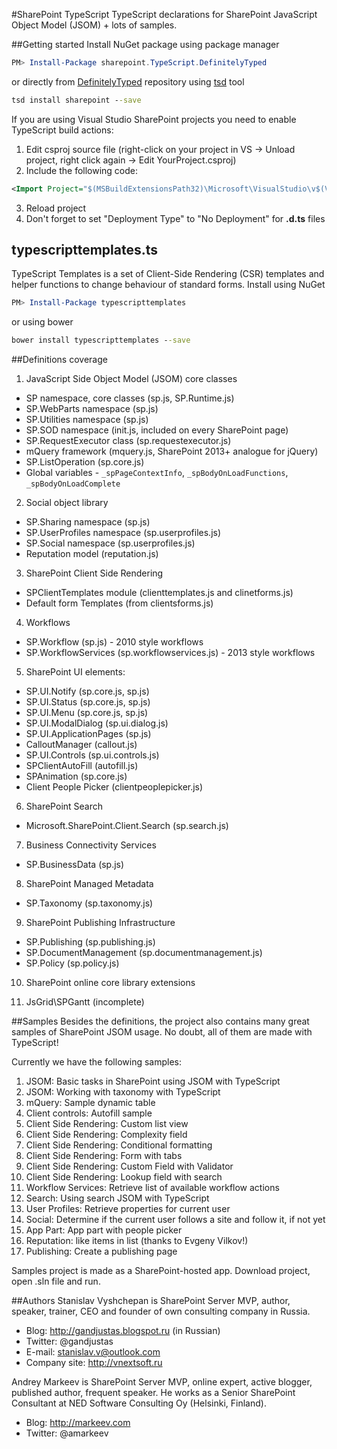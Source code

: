 #SharePoint TypeScript
TypeScript declarations for SharePoint JavaScript Object Model (JSOM) + lots of samples.

##Getting started
Install NuGet package using package manager
```powershell
PM> Install-Package sharepoint.TypeScript.DefinitelyTyped
```

or directly from [DefinitelyTyped](../../borisyankov/DefinitelyTyped) repository using [tsd](http://definitelytyped.org/tsd/) tool
```bat
tsd install sharepoint --save
```

If you are using Visual Studio SharePoint projects you need to enable TypeScript build actions:

1. Edit csproj source file (right-click on your project in VS -> Unload project, right click again -> Edit YourProject.csproj)
2. Include the following code: 
```xml
<Import Project="$(MSBuildExtensionsPath32)\Microsoft\VisualStudio\v$(VisualStudioVersion)\TypeScript\Microsoft.TypeScript.targets" />
```
3. Reload project
4. Don't forget to set "Deployment Type" to "No Deployment" for **.d.ts** files

## typescripttemplates.ts 
TypeScript Templates is a set of Client-Side Rendering (CSR) templates and helper functions to change behaviour of standard forms.
Install using NuGet
```powershell
PM> Install-Package typescripttemplates
```

or using bower
```bat
bower install typescripttemplates --save
```

##Definitions coverage
1. JavaScript Side Object Model (JSOM) core classes
  * SP namespace, core classes (sp.js, SP.Runtime.js)
  * SP.WebParts namespace (sp.js)
  * SP.Utilities namespace (sp.js)
  * SP.SOD namespace (init.js, included on every SharePoint page) 
  * SP.RequestExecutor class (sp.requestexecutor.js)
  * mQuery framework (mquery.js, SharePoint 2013+ analogue for jQuery)
  * SP.ListOperation (sp.core.js)
  * Global variables - `_spPageContextInfo`, `_spBodyOnLoadFunctions`, `_spBodyOnLoadComplete`

2. Social object library
  * SP.Sharing namespace (sp.js)
  * SP.UserProfiles namespace (sp.userprofiles.js)
  * SP.Social namespace (sp.userprofiles.js)
  * Reputation model (reputation.js)

3. SharePoint Client Side Rendering 
  * SPClientTemplates module (clienttemplates.js and clinetforms.js)
  * Default form Templates (from clientsforms.js) 

4. Workflows
  * SP.Workflow (sp.js) - 2010 style workflows
  * SP.WorkflowServices (sp.workflowservices.js) - 2013 style workflows 

5. SharePoint UI elements:
  * SP.UI.Notify (sp.core.js, sp.js)
  * SP.UI.Status (sp.core.js, sp.js)
  * SP.UI.Menu (sp.core.js, sp.js)
  * SP.UI.ModalDialog (sp.ui.dialog.js)
  * SP.UI.ApplicationPages (sp.js)
  * CalloutManager (callout.js)
  * SP.UI.Controls (sp.ui.controls.js)
  * SPClientAutoFill (autofill.js)
  * SPAnimation (sp.core.js)
  * Client People Picker (clientpeoplepicker.js)

6. SharePoint Search
  *  Microsoft.SharePoint.Client.Search (sp.search.js) 

7. Business Connectivity Services
  * SP.BusinessData (sp.js)

8. SharePoint Managed Metadata
  * SP.Taxonomy (sp.taxonomy.js)

9. SharePoint Publishing Infrastructure
  * SP.Publishing (sp.publishing.js)
  * SP.DocumentManagement (sp.documentmanagement.js)
  * SP.Policy (sp.policy.js)

10. SharePoint online core library extensions

11. JsGrid\SPGantt (incomplete)

##Samples
Besides the definitions, the project also contains many great samples of SharePoint JSOM usage. No doubt, all of them are made with TypeScript!

Currently we have the following samples:

1. JSOM: Basic tasks in SharePoint using JSOM with TypeScript
2. JSOM: Working with taxonomy with TypeScript
3. mQuery: Sample dynamic table
4. Client controls: Autofill sample
5. Client Side Rendering: Custom list view
6. Client Side Rendering: Complexity field
7. Client Side Rendering: Conditional formatting
8. Client Side Rendering: Form with tabs
9. Client Side Rendering: Custom Field with Validator
10. Client Side Rendering: Lookup field with search
11. Workflow Services: Retrieve list of available workflow actions
12. Search: Using search JSOM with TypeScript
13. User Profiles: Retrieve properties for current user
14. Social: Determine if the current user follows a site and follow it, if not yet
15. App Part: App part with people picker
16. Reputation: like items in list (thanks to Evgeny Vilkov!)
17. Publishing: Create a publishing page

Samples project is made as a SharePoint-hosted app. Download project, open .sln file and run.

##Authors
Stanislav Vyshchepan is SharePoint Server MVP, author, speaker, trainer, CEO and founder of own consulting company in Russia.

* Blog: http://gandjustas.blogspot.ru (in Russian)
* Twitter: @gandjustas
* E-mail: stanislav.v@outlook.com
* Company site: http://vnextsoft.ru

Andrey Markeev is SharePoint Server MVP, online expert, active blogger, published author, frequent speaker. He works as a Senior SharePoint Consultant at NED Software Consulting Oy (Helsinki, Finland).

* Blog: http://markeev.com
* Twitter: @amarkeev




